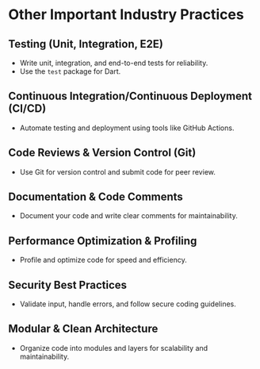 # Other Important Industry Practices

## Testing (Unit, Integration, E2E)
- Write unit, integration, and end-to-end tests for reliability.
- Use the `test` package for Dart.

## Continuous Integration/Continuous Deployment (CI/CD)
- Automate testing and deployment using tools like GitHub Actions.

## Code Reviews & Version Control (Git)
- Use Git for version control and submit code for peer review.

## Documentation & Code Comments
- Document your code and write clear comments for maintainability.

## Performance Optimization & Profiling
- Profile and optimize code for speed and efficiency.

## Security Best Practices
- Validate input, handle errors, and follow secure coding guidelines.

## Modular & Clean Architecture
- Organize code into modules and layers for scalability and maintainability.
